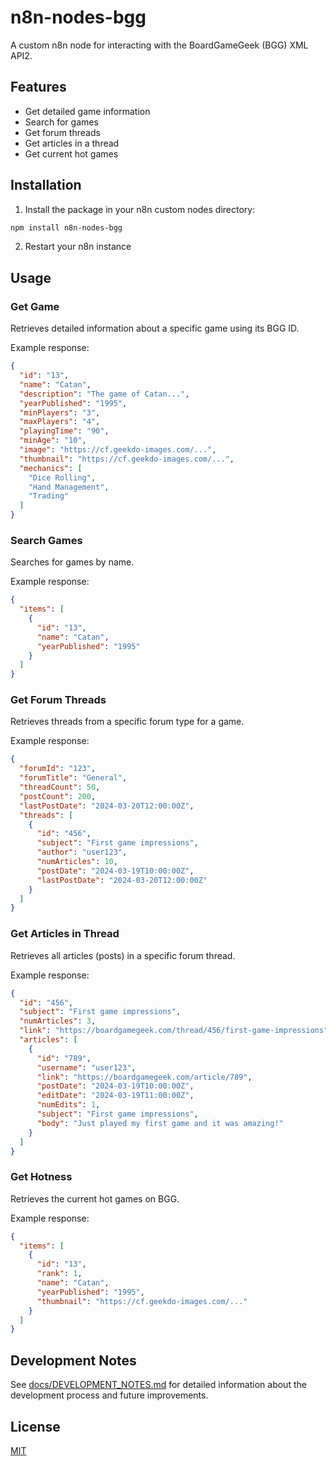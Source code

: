 # n8n-nodes-bgg

A custom n8n node for interacting with the BoardGameGeek (BGG) XML API2.

## Features

- Get detailed game information
- Search for games
- Get forum threads
- Get articles in a thread
- Get current hot games

## Installation

1. Install the package in your n8n custom nodes directory:
```bash
npm install n8n-nodes-bgg
```

2. Restart your n8n instance

## Usage

### Get Game
Retrieves detailed information about a specific game using its BGG ID.

Example response:
```json
{
  "id": "13",
  "name": "Catan",
  "description": "The game of Catan...",
  "yearPublished": "1995",
  "minPlayers": "3",
  "maxPlayers": "4",
  "playingTime": "90",
  "minAge": "10",
  "image": "https://cf.geekdo-images.com/...",
  "thumbnail": "https://cf.geekdo-images.com/...",
  "mechanics": [
    "Dice Rolling",
    "Hand Management",
    "Trading"
  ]
}
```

### Search Games
Searches for games by name.

Example response:
```json
{
  "items": [
    {
      "id": "13",
      "name": "Catan",
      "yearPublished": "1995"
    }
  ]
}
```

### Get Forum Threads
Retrieves threads from a specific forum type for a game.

Example response:
```json
{
  "forumId": "123",
  "forumTitle": "General",
  "threadCount": 50,
  "postCount": 200,
  "lastPostDate": "2024-03-20T12:00:00Z",
  "threads": [
    {
      "id": "456",
      "subject": "First game impressions",
      "author": "user123",
      "numArticles": 10,
      "postDate": "2024-03-19T10:00:00Z",
      "lastPostDate": "2024-03-20T12:00:00Z"
    }
  ]
}
```

### Get Articles in Thread
Retrieves all articles (posts) in a specific forum thread.

Example response:
```json
{
  "id": "456",
  "subject": "First game impressions",
  "numArticles": 3,
  "link": "https://boardgamegeek.com/thread/456/first-game-impressions",
  "articles": [
    {
      "id": "789",
      "username": "user123",
      "link": "https://boardgamegeek.com/article/789",
      "postDate": "2024-03-19T10:00:00Z",
      "editDate": "2024-03-19T11:00:00Z",
      "numEdits": 1,
      "subject": "First game impressions",
      "body": "Just played my first game and it was amazing!"
    }
  ]
}
```

### Get Hotness
Retrieves the current hot games on BGG.

Example response:
```json
{
  "items": [
    {
      "id": "13",
      "rank": 1,
      "name": "Catan",
      "yearPublished": "1995",
      "thumbnail": "https://cf.geekdo-images.com/..."
    }
  ]
}
```

## Development Notes

See [docs/DEVELOPMENT_NOTES.md](docs/DEVELOPMENT_NOTES.md) for detailed information about the development process and future improvements.

## License

[MIT](LICENSE) 